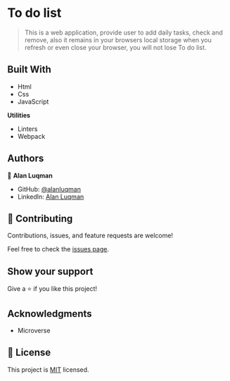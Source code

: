 # To do list

> This is a web application,  provide user to add daily tasks, check and remove, also it remains in your browsers local storage when you refresh or even close your browser, you will not lose To do list.


## Built With

- Html
- Css
- JavaScript

**Utilities**
- Linters
- Webpack

## Authors

👤 **Alan Luqman**

- GitHub: [@alanluqman](https://github.com/alanluqman)
- LinkedIn: [Alan Luqman](https://linkedin.com/in/alan-luqman-61623b17a)


## 🤝 Contributing

Contributions, issues, and feature requests are welcome!

Feel free to check the [issues page](../../issues/).

## Show your support

Give a ⭐️ if you like this project!

## Acknowledgments

- Microverse

## 📝 License

This project is [MIT](./MIT.md) licensed.
